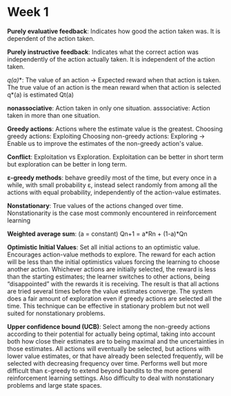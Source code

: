 # Week 1

**Purely evaluative feedback**: Indicates how good the action taken was. It is
dependent of the action taken.

**Purely instructive feedback**: Indicates what the correct action was independently
of the action actually taken. It is independent of the action taken.

**q*(a)**: The value of an action -> Expected reward when that action is taken.
The true value of an action is the mean reward when that action is selected
q*(a) is estimated Qt(a)

**nonassociative**: Action taken in only one situation.
asssociative: Action taken in more than one situation.

**Greedy actions**: Actions where the estimate value is the greatest.
Choosing greedy actions: Exploiting
Choosing non-greedy actions: Exploring -> Enable us to improve the estimates
of the non-greedy action's value.

**Conflict**: Exploitation vs Exploration.
Exploitation can be better in short term but exploration can be better in long
term.

**ε-greedy methods**: behave greedily most of the time, but every once in a while,
with small probability ε, instead select randomly from among all the actions
with equal probability, independently of the action-value estimates.

**Nonstationary**: True values of the actions changed over time.
Nonstationarity is the case most commonly encountered in reinforcement learning

**Weighted average sum**: (a = constant)
Qn+1 = a*Rn + (1-a)*Qn

**Optimistic Initial Values**: Set all initial actions to an optimistic value.
Encourages action-value methods to explore. The reward for each action will be
less than the initial optimistics values forcing the learning to choose another
action. Whichever actions are initially selected, the reward is less than the
starting estimates; the learner switches to other actions, being “disappointed”
with the rewards it is receiving. The result is that all actions are tried
several times before the value estimates converge. The system does a fair amount
of exploration even if greedy actions are selected all the time.
This technique can be effective in stationary problem but not well suited for
nonstationary problems.

**Upper confidence bound (UCB)**:
Select among the non-greedy actions according to their potential for actually
being optimal, taking into account both how close their estimates are to being
maximal and the uncertainties in those estimates.
All actions will eventually be selected, but actions with lower value estimates,
or that have already been selected frequently, will be selected with decreasing
frequency over time.
Performs well but more difficult than ε-greedy to extend beyond bandits to the
more general reinforcement learning settings.
Also difficulty to deal with nonstationary problems and large state spaces.
